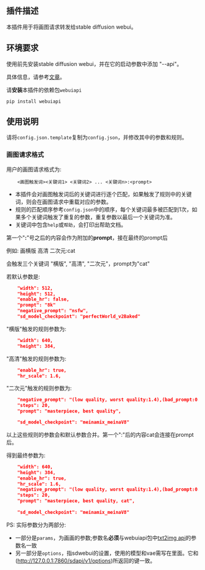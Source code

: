 ## 插件描述

本插件用于将画图请求转发给stable diffusion webui。

## 环境要求

使用前先安装stable diffusion webui，并在它的启动参数中添加 "--api"。

具体信息，请参考[文章](https://github.com/AUTOMATIC1111/stable-diffusion-webui/wiki/API)。

请**安装**本插件的依赖包```webuiapi```

```
pip install webuiapi
```

## 使用说明

请将`config.json.template`复制为`config.json`，并修改其中的参数和规则。

### 画图请求格式

用户的画图请求格式为:

```
    <画图触发词><关键词1> <关键词2> ... <关键词n>:<prompt> 
```

- 本插件会对画图触发词后的关键词进行逐个匹配，如果触发了规则中的关键词，则会在画图请求中重载对应的参数。
- 规则的匹配顺序参考`config.json`中的顺序，每个关键词最多被匹配到1次，如果多个关键词触发了重复的参数，重复参数以最后一个关键词为准。
- 关键词中包含`help`或`帮助`，会打印出帮助文档。

第一个"**:**"号之后的内容会作为附加的**prompt**，接在最终的prompt后

例如: 画横版 高清 二次元:cat

会触发三个关键词 "横版", "高清", "二次元"，prompt为"cat"

若默认参数是:
```json
    "width": 512,
    "height": 512,
    "enable_hr": false,
    "prompt": "8k"
    "negative_prompt": "nsfw",
    "sd_model_checkpoint": "perfectWorld_v2Baked"
```

"横版"触发的规则参数为:
```json
    "width": 640,
    "height": 384,
```

"高清"触发的规则参数为:
```json
    "enable_hr": true,
    "hr_scale": 1.6,
```

"二次元"触发的规则参数为:
```json
    "negative_prompt": "(low quality, worst quality:1.4),(bad_prompt:0.8), (monochrome:1.1), (greyscale)",
    "steps": 20,
    "prompt": "masterpiece, best quality",

    "sd_model_checkpoint": "meinamix_meinaV8"
```

以上这些规则的参数会和默认参数合并。第一个":"后的内容cat会连接在prompt后。

得到最终参数为:
```json
    "width": 640,
    "height": 384,
    "enable_hr": true,
    "hr_scale": 1.6,
    "negative_prompt": "(low quality, worst quality:1.4),(bad_prompt:0.8), (monochrome:1.1), (greyscale)",
    "steps": 20,
    "prompt": "masterpiece, best quality, cat",
    
    "sd_model_checkpoint": "meinamix_meinaV8"
```

PS: 实际参数分为两部分:

- 一部分是`params`，为画画的参数;参数名**必须**与webuiapi包中[txt2img api](https://github.com/mix1009/sdwebuiapi/blob/fb2054e149c0a4e25125c0cd7e7dca06bda839d4/webuiapi/webuiapi.py#L163)的参数名一致
- 另一部分是`options`，指sdwebui的设置，使用的模型和vae需写在里面。它和(http://127.0.0.1:7860/sdapi/v1/options)所返回的键一致。
